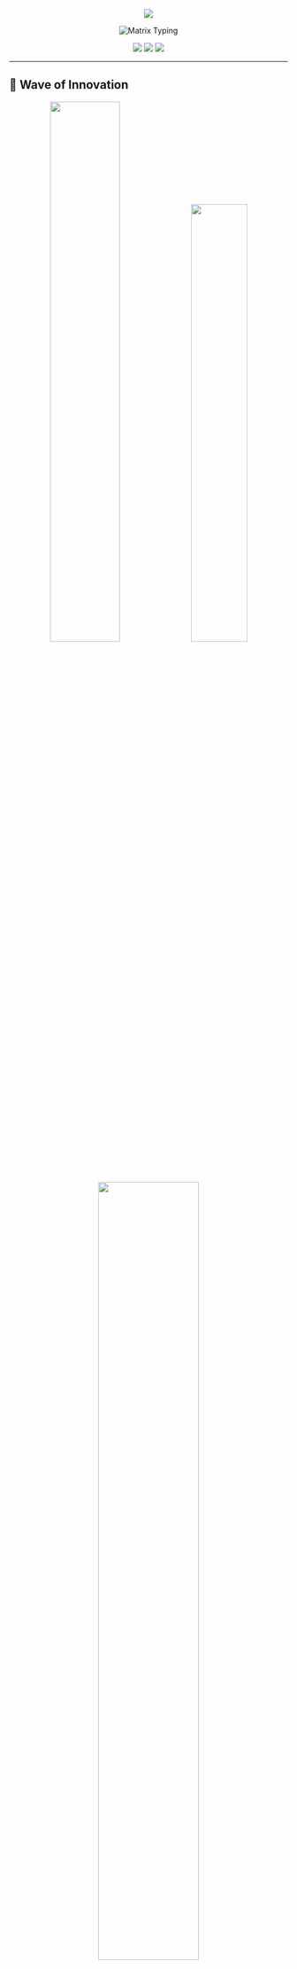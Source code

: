 <!-- Animated Header with Particles Effect -->
<div align="center">
  <img src="https://capsule-render.vercel.app/api?type=waving&color=0:667eea,25:764ba2,50:f093fb,75:f5576c,100:4facfe&height=250&section=header&text=iblameusman&fontSize=60&fontAlign=50&fontColor=fff&animation=fadeIn&fontAlignY=35&desc=Full-Stack%20Developer%20%7C%20AI%20Enthusiast&descAlign=50&descAlignY=55&descSize=18"/>
</div>

<!-- Matrix-style Animated Introduction -->
<p align="center">
  <img src="https://readme-typing-svg.demolab.com?font=Fira+Code&size=24&duration=2500&pause=800&color=00FF41&center=true&vCenter=true&width=700&lines=%3E%20Initializing%20developer.exe...;%3E%20Loading%20skills%5B%E2%96%88%E2%96%88%E2%96%88%E2%96%88%E2%96%88%E2%96%88%E2%96%88%E2%96%88%E2%96%88%E2%96%88%5D+100%25;%3E%20Welcome%2C+I'm+Usman+%F0%9F%91%A8%E2%80%8D%F0%9F%92%BB;%3E+15-year-old+Code+Wizard+%F0%9F%A7%99%E2%80%8D%E2%99%82%EF%B8%8F;%3E+Laravel+%7C+PHP+%7C+JavaScript+%7C+AI+%F0%9F%9A%80;%3E+System+fully+operational+%E2%9C%A8" alt="Matrix Typing" />
</p>

<!-- Animated Profile Views Counter -->
<div align="center">
  <img src="https://komarev.com/ghpvc/?username=iblameusman&color=blueviolet&style=for-the-badge&label=Profile+Views&animation=grow"/>
  <img src="https://img.shields.io/badge/Currently%20Coding-Live%20%F0%9F%94%B4-brightgreen?style=for-the-badge&labelColor=000000"/>
  <img src="https://img.shields.io/badge/Available%20for-Collaboration-blue?style=for-the-badge&labelColor=000000"/>
</div>

---

## 🌊 Wave of Innovation

<div align="center">
  <img width="50%" src="https://github-readme-stats.vercel.app/api?username=iblameusman&show_icons=true&theme=synthwave&hide_border=true&count_private=true&include_all_commits=true&custom_title=⚡%20GitHub%20Analytics"/>
  <img width="45%" src="https://github-readme-streak-stats.herokuapp.com/?user=iblameusman&theme=synthwave&hide_border=true&stroke=0000&background=09131B&ring=FF6B6B&fire=FF6B6B&currStreakNum=FFE66D"/>
</div>

<div align="center">
  <img width="60%" src="https://github-readme-stats.vercel.app/api/top-langs/?username=iblameusman&layout=compact&theme=synthwave&hide_border=true&langs_count=10&card_width=600"/>
</div>

---

## 🎭 Digital Identity

<table>
<tr>
<td width="50%">

```javascript
const usman = {
    age: 15,
    location: "Pakistan 🇵🇰",
    currentStatus: "Building the future",
    languages: ["PHP", "JavaScript", "Python"],
    frameworks: ["Laravel", "Alpine.js", "Tailwind"],
    interests: ["AI", "Web3", "IoT", "Cybersecurity"],
    motto: "Code with passion, create with purpose",
    
    getCurrentProject() {
        return "Revolutionary APK platform";
    },
    
    getDreamJob() {
        return "Tech entrepreneur changing the world";
    }
};
```

</td>
<td width="50%">

<img src="https://media.giphy.com/media/qgQUggAC3Pfv687qPC/giphy.gif" width="100%" />

### 🎯 **Mission Statement**
*Transforming ideas into digital reality, one commit at a time. Building tomorrow's solutions with today's cutting-edge technology.*

### ⚡ **Quick Stats**
- 🔥 **2+ years** of coding experience
- 🌟 **10+ projects** completed
- 🚀 **Always learning** new technologies
- 💡 **Innovation-driven** mindset

</td>
</tr>
</table>

---

## 🌟 Stellar Projects Galaxy

<div align="center">
  <img src="https://readme-typing-svg.demolab.com?font=Orbitron&size=20&duration=3000&pause=500&color=FFD700&center=true&vCenter=true&width=600&lines=%E2%AD%90+Exploring+the+Digital+Universe+%E2%AD%90;%F0%9F%9A%80+Each+Project+is+a+New+Planet+%F0%9F%AA%90;%F0%9F%8C%8C+Building+Galaxies+of+Code+%F0%9F%8C%8C" alt="Project Banner" />
</div>

### 🏆 **Flagship Projects**

<div align="center">

| 🌐 Project | 📊 Status | 💻 Tech | 🎯 Impact | 🔗 Links |
|:----------:|:---------:|:--------:|:---------:|:--------:|
| **xcrackly.com** | 🟢 Live | Laravel + JS | 1000+ Users | [![Live](https://img.shields.io/badge/Live-Success-brightgreen?style=for-the-badge)](https://xcrackly.com/) |
| **PMS-360** | 🟡 Beta | Laravel 12 | Enterprise | [![Demo](https://img.shields.io/badge/Demo-Available-blue?style=for-the-badge)](https://pms.clouderp360.com/) |
| **AI Assistant** | 🟠 Development | PHP + OpenAI | Coming Soon | [![Soon](https://img.shields.io/badge/Coming-Soon-orange?style=for-the-badge)](#) |
| **Mobile App** | 🔵 Planning | React Native | Future | [![Planning](https://img.shields.io/badge/In-Planning-lightblue?style=for-the-badge)](#) |

</div>

---

## 🚀 Technology Mastery

<div align="center">
  <img src="https://readme-typing-svg.demolab.com?font=Roboto+Mono&size=16&duration=2000&pause=500&color=00D8FF&center=true&vCenter=true&width=800&lines=Backend+Wizard+%F0%9F%A7%99%E2%80%8D%E2%99%82%EF%B8%8F+Frontend+Artist+%F0%9F%8E%A8+Database+Architect+%F0%9F%8F%97%EF%B8%8F+AI+Explorer+%F0%9F%A4%96" alt="Skills Banner" />
</div>

### 🎨 **Skill Constellation**

<table align="center">
<tr>
<td align="center" width="25%">

**🔥 Backend**
<br><br>
<img src="https://skillicons.dev/icons?i=php,laravel,nodejs,python" />
<br>
![PHP](https://img.shields.io/badge/PHP-Expert-777BB4?style=flat-square&logo=php&logoColor=white)
![Laravel](https://img.shields.io/badge/Laravel-Advanced-FF2D20?style=flat-square&logo=laravel&logoColor=white)

</td>
<td align="center" width="25%">

**🎨 Frontend**
<br><br>
<img src="https://skillicons.dev/icons?i=js,html,css,tailwind" />
<br>
![JavaScript](https://img.shields.io/badge/JavaScript-Expert-F7DF1E?style=flat-square&logo=javascript&logoColor=black)
![Tailwind](https://img.shields.io/badge/Tailwind-Advanced-06B6D4?style=flat-square&logo=tailwindcss&logoColor=white)

</td>
<td align="center" width="25%">

**🗄️ Database**
<br><br>
<img src="https://skillicons.dev/icons?i=mysql,postgresql,mongodb,redis" />
<br>
![MySQL](https://img.shields.io/badge/MySQL-Advanced-4479A1?style=flat-square&logo=mysql&logoColor=white)
![PostgreSQL](https://img.shields.io/badge/PostgreSQL-Intermediate-336791?style=flat-square&logo=postgresql&logoColor=white)

</td>
<td align="center" width="25%">

**🛠️ DevOps**
<br><br>
<img src="https://skillicons.dev/icons?i=git,docker,linux,nginx" />
<br>
![Git](https://img.shields.io/badge/Git-Expert-F05032?style=flat-square&logo=git&logoColor=white)
![Docker](https://img.shields.io/badge/Docker-Learning-2496ED?style=flat-square&logo=docker&logoColor=white)

</td>
</tr>
</table>

---

## 📊 Performance Dashboard

<div align="center">
  
<!-- Contribution Graph -->
<img src="https://github-readme-activity-graph.vercel.app/graph?username=iblameusman&theme=synthwave&hide_border=true&bg_color=0D1117&color=FF6B6B&line=FFE66D&point=FF6B6B&area=true&area_color=FF6B6B" alt="Activity Graph"/>

<!-- Detailed Stats -->
<img width="48%" src="https://github-readme-stats.vercel.app/api?username=iblameusman&show_icons=true&theme=synthwave&hide_border=true" alt="Detailed Stats"/>
<img width="48%" src="https://github-readme-stats.vercel.app/api/top-langs/?username=iblameusman&layout=compact&theme=synthwave&hide_border=true" alt="Language Stats"/>

</div>

---

## 🎵 Vibe Check

<div align="center">
  <img src="https://spotify-github-profile.kirandev.com/api/spotify-playing" alt="Spotify Now Playing"/>
</div>

---

## 🏅 Achievement Unlocked

<div align="center">
  
[![trophy](https://github-profile-trophy.vercel.app/?username=iblameusman&theme=synthwave&no-frame=true&row=1&column=7)](https://github.com/iblameusman)

</div>

---

## 🌈 Code Philosophy

<div align="center">
  <img src="https://readme-typing-svg.demolab.com?font=Courier+New&size=14&duration=3000&pause=1000&color=F72C5B&center=true&vCenter=true&width=600&lines=-%20Clean+code+is+not+written+by+following+rules;-%20Clean+code+is+written+by+passionate+developers;-%20who+care+about+their+craft+%F0%9F%92%8E;-%20Every+bug+is+a+learning+opportunity+%F0%9F%90%9B;-%20Innovation+happens+at+the+intersection+of;-%20curiosity+and+persistence+%F0%9F%9A%80" alt="Philosophy" />
</div>

---

## 🎯 2025 Roadmap

```mermaid
mindmap
  root((2025 Goals))
    Technical Growth
      Master Vue.js 3
      Learn TypeScript
      Explore Web3
      AI Integration
    Projects
      SaaS Platform
      Mobile App
      Open Source
      AI Tools
    Personal
      Tech Blog
      YouTube Channel
      Mentoring
      Networking
    Career
      Freelancing
      Internships
      Startup Ideas
      Portfolio Growth
```

---

## 💻 Development Environment

<div align="center">

| 🛠️ Tool | ⭐ Rating | 📝 Note |
|:-------:|:---------:|:-------:|
| **VS Code** | ⭐⭐⭐⭐⭐ | Primary IDE with 20+ extensions |
| **Laravel Herd** | ⭐⭐⭐⭐⭐ | Perfect local development |
| **Git + GitHub** | ⭐⭐⭐⭐⭐ | Version control master |
| **Postman** | ⭐⭐⭐⭐⭐ | API testing wizard |
| **Figma** | ⭐⭐⭐⭐⭐ | UI/UX design playground |

</div>

---

## 🎨 Creative Showcase

<table>
<tr>
<td width="33%">

### 🎯 **Focus Areas**
```yaml
current_focus:
  - Advanced Laravel Features
  - Modern JavaScript (ES6+)
  - AI/ML Integration
  - Cloud Architecture
  - Mobile Development

next_learning:
  - Vue.js 3 Composition API
  - TypeScript
  - Docker & Kubernetes
  - AWS Services
  - Blockchain Basics
```

</td>
<td width="33%">

### 📈 **Growth Metrics**
<img src="https://github-readme-stats.vercel.app/api?username=iblameusman&show_icons=true&theme=synthwave&hide_border=true&custom_title=Weekly%20Growth" alt="Weekly Growth"/>

### 🏆 **Coding Streak**
<img src="https://streak-stats.demolab.com/?user=iblameusman&theme=synthwave&hide_border=true&stroke=FF6B6B&ring=FFE66D&fire=FF6B6B&currStreakNum=FFE66D&dates=8A2BE2" alt="Coding Streak"/>

</td>
<td width="33%">

### 🎮 **Fun Zone**
<img src="https://media.giphy.com/media/L1R1tvI9svkIWwpVYr/giphy.gif" width="100%"/>

### 🎲 **Random Dev Fact**
<img src="https://readme-jokes.vercel.app/api?hideBorder&theme=synthwave" alt="Random Developer Fact"/>

</td>
</tr>
</table>

---

## 🌟 Project Spotlight

<div align="center">
  <img src="https://readme-typing-svg.demolab.com?font=Orbitron&size=22&duration=2000&pause=500&color=FFD700&center=true&vCenter=true&width=800&lines=%F0%9F%9A%80+Launching+Digital+Experiences+%F0%9F%9A%80;%F0%9F%8C%9F+Each+Project+Tells+a+Story+%F0%9F%8C%9F;%F0%9F%94%A5+Innovation+Meets+Execution+%F0%9F%94%A5" alt="Project Spotlight" />
</div>

<table align="center">
<tr>
<td align="center" width="50%">

### 🎯 **[xcrackly.com](https://xcrackly.com/)**
<img src="https://img.shields.io/badge/🌐_APK_Platform-Live-success?style=for-the-badge&labelColor=000000"/>

**🚀 Features:**
- 📱 Android app discovery
- 🔍 Advanced search & filtering
- 👤 User accounts & reviews
- 📊 Download analytics
- 🎨 Modern responsive UI

**💻 Tech Stack:**
<br>
![Laravel](https://img.shields.io/badge/Laravel-FF2D20?style=flat&logo=laravel&logoColor=white)
![PHP](https://img.shields.io/badge/PHP-777BB4?style=flat&logo=php&logoColor=white)
![MySQL](https://img.shields.io/badge/MySQL-4479A1?style=flat&logo=mysql&logoColor=white)
![Alpine.js](https://img.shields.io/badge/Alpine.js-8BC34A?style=flat&logo=alpine.js&logoColor=white)

</td>
<td align="center" width="50%">

### ⛽ **[PMS-360](https://pms.clouderp360.com/)**
<img src="https://img.shields.io/badge/⛽_Management_System-Beta-orange?style=for-the-badge&labelColor=000000"/>

**🎯 Features:**
- 👥 Multi-shift management
- 📊 Real-time meter readings
- 📋 Comprehensive dip logs
- ⛽ Fuel tracking system
- 💰 Financial reporting

**🛠️ Architecture:**
<br>
![Laravel](https://img.shields.io/badge/Laravel_12-FF2D20?style=flat&logo=laravel&logoColor=white)
![Tailwind](https://img.shields.io/badge/Tailwind-06B6D4?style=flat&logo=tailwindcss&logoColor=white)
![JavaScript](https://img.shields.io/badge/JavaScript-F7DF1E?style=flat&logo=javascript&logoColor=black)
![Chart.js](https://img.shields.io/badge/Chart.js-FF6384?style=flat&logo=chart.js&logoColor=white)

</td>
</tr>
</table>

---

## 🎨 Skill Radar

<div align="center">
  <img src="https://skillicons.dev/icons?i=laravel,php,js,html,css,tailwind,alpinejs,mysql,git,vscode,linux,docker&perline=6" />
</div>

<table align="center">
<tr>
<td align="center">

### 🔥 **Mastery Levels**
```
Laravel      ████████████ 95%
PHP          ███████████  90%
JavaScript   ██████████   85%
HTML/CSS     ████████████ 95%
MySQL        █████████    80%
Git          ██████████   85%
Tailwind     ███████████  90%
Alpine.js    ████████     75%
```

</td>
<td align="center">

### 📈 **Learning Curve**
<img src="https://github-readme-stats.vercel.app/api/top-langs/?username=iblameusman&theme=synthwave&hide_border=true&layout=compact&custom_title=Technology%20Distribution" alt="Technology Distribution"/>

</td>
</tr>
</table>

---

## 🎭 The Developer's Journey

<div align="center">
  <img src="https://readme-typing-svg.demolab.com?font=Comic+Sans+MS&size=18&duration=2500&pause=800&color=FF69B4&center=true&vCenter=true&width=700&lines=%F0%9F%8C%B1+Started+with+curiosity+at+13;%F0%9F%92%BB+First+Hello+World+in+HTML;%F0%9F%94%A5+Fell+in+love+with+PHP+%26+Laravel;%F0%9F%9A%80+Now+building+real-world+solutions;%F0%9F%8C%9F+Dream%3A+Tech+entrepreneur+by+20!" alt="Journey" />
</div>

### 🎢 **Timeline of Growth**

```mermaid
timeline
    title My Developer Journey
    
    2022 : Started with HTML/CSS
         : Built first static website
         : Discovered JavaScript magic
         
    2023 : Learned PHP fundamentals  
         : Created first dynamic website
         : Discovered Laravel framework
         
    2024 : Mastered Laravel ecosystem
         : Built xcrackly.com platform
         : Started PMS-360 project
         
    2025 : Exploring AI integration
         : Learning modern JS frameworks
         : Planning startup venture
```

---

## 🎪 Interactive Zone

<div align="center">
  <details>
    <summary>🎮 <b>Click to see my coding setup!</b></summary>
    <br>
    <table>
      <tr>
        <td><strong>💻 Machine:</strong></td>
        <td>Custom Built PC</td>
      </tr>
      <tr>
        <td><strong>🖥️ Monitor:</strong></td>
        <td>Dual 24" Setup</td>
      </tr>
      <tr>
        <td><strong>⌨️ Keyboard:</strong></td>
        <td>Mechanical RGB</td>
      </tr>
      <tr>
        <td><strong>🖱️ Mouse:</strong></td>
        <td>Gaming Precision</td>
      </tr>
      <tr>
        <td><strong>🎧 Audio:</strong></td>
        <td>Noise-canceling headphones</td>
      </tr>
      <tr>
        <td><strong>☕ Fuel:</strong></td>
        <td>Coffee + Energy drinks</td>
      </tr>
    </table>
  </details>
</div>

<div align="center">
  <details>
    <summary>📚 <b>My Learning Resources</b></summary>
    <br>
    
  **📖 Favorite Learning Platforms:**
  - 🎥 YouTube (Laravel Daily, Traversy Media)
  - 📚 Laracasts (Laravel ecosystem)
  - 🌐 MDN Web Docs (Web standards)
  - 📖 PHP.net Documentation
  - 🎓 FreeCodeCamp (Full-stack)
  - 🤖 OpenAI Documentation (AI)
    
  </details>
</div>

---

## 🎯 Connect & Collaborate

<div align="center">
  <img src="https://readme-typing-svg.demolab.com?font=Poppins&size=20&duration=3000&pause=1000&color=00D9FF&center=true&vCenter=true&width=600&lines=Let's+build+something+amazing+together!+%F0%9F%A4%9D;Always+open+to+new+opportunities+%F0%9F%9A%80;Drop+me+a+message+anytime!+%F0%9F%93%A9" alt="Connect Banner" />
</div>

<table align="center">
<tr>
<td align="center">

### 🌐 **Find Me Online**
[![GitHub](https://img.shields.io/badge/GitHub-181717?style=for-the-badge&logo=github&logoColor=white&labelColor=000000)](https://github.com/iblameusman)
[![Website](https://img.shields.io/badge/Portfolio-FF5722?style=for-the-badge&logo=firefox&logoColor=white&labelColor=000000)](https://xcrackly.com)
[![Email](https://img.shields.io/badge/Email-EA4335?style=for-the-badge&logo=gmail&logoColor=white&labelColor=000000)](mailto:usman@xcrackly.com)
[![LinkedIn](https://img.shields.io/badge/LinkedIn-0077B5?style=for-the-badge&logo=linkedin&logoColor=white&labelColor=000000)](https://linkedin.com/in/iblameusman)

</td>
<td align="center">

### 💬 **Let's Chat About**
- 🚀 Full-stack development
- 🤖 AI & machine learning
- 💡 Startup ideas & collaboration
- 🎯 Freelance opportunities
- 📚 Tech mentoring
- 🎮 Gaming & tech trends

</td>
</tr>
</table>

---

## 🎊 Fun Stats & Achievements

<div align="center">
  
| 🏆 Achievement | 📊 Progress | 🎯 Status |
|:-------------:|:-----------:|:---------:|
| **Lines of Code** | 50,000+ | ![100%](https://progress-bar.dev/100/?scale=50000&title=Milestone&suffix=+&width=200) |
| **Projects Completed** | 15+ | ![75%](https://progress-bar.dev/75/?title=Growth&width=200) |
| **Technologies Learned** | 20+ | ![90%](https://progress-bar.dev/90/?title=Stack&width=200) |
| **Coffee Consumed** | ∞ | ![200%](https://progress-bar.dev/200/?title=Fuel&suffix=%20cups&width=200) |

</div>

---

## 🎪 Random Developer Jokes

<div align="center">
  <img src="https://readme-jokes.vercel.app/api?hideBorder&theme=synthwave" alt="Developer Joke"/>
</div>

---

## 🎨 Contribution Snake

<div align="center">
  <picture>
    <source media="(prefers-color-scheme: dark)" srcset="https://raw.githubusercontent.com/iblameusman/iblameusman/output/github-snake-dark.svg">
    <source media="(prefers-color-scheme: light)" srcset="https://raw.githubusercontent.com/iblameusman/iblameusman/output/github-snake.svg">
    <img alt="github contribution grid snake animation" src="https://raw.githubusercontent.com/iblameusman/iblameusman/output/github-snake-dark.svg">
  </picture>
</div>

---

## ⚡ Lightning Round

<div align="center">
  <img src="https://readme-typing-svg.demolab.com?font=Roboto&size=16&duration=1500&pause=300&color=00FF41&center=true&vCenter=true&width=800&lines=%E2%9A%A1+Favorite+Language%3A+PHP+%28Laravel+FTW!%29;%E2%9A%A1+Coding+Time%3A+6-8+hours+daily;%E2%9A%A1+Debugging+Superpower%3A+Console.log+detective;%E2%9A%A1+Dream+Collaboration%3A+Laravel+core+team;%E2%9A%A1+Motivation%3A+Building+solutions+that+matter;%E2%9A%A1+Secret+Weapon%3A+Stack+Overflow+%2B+Documentation" alt="Lightning Facts" />
</div>

---

## 🌈 Inspiration Corner

<div align="center">
  <img src="https://quotes-github-readme.vercel.app/api?type=horizontal&theme=synthwave" alt="Inspirational Quote"/>
</div>

### 💭 **Developer Mantras**
<p align="center">
  <img src="https://readme-typing-svg.demolab.com?font=Courier+New&size=14&duration=4000&pause=1500&color=F72C5B&center=true&vCenter=true&width=800&lines=%F0%9F%92%A1+Code+is+poetry+written+in+logic;%F0%9F%8C%B1+Every+expert+was+once+a+beginner;%F0%9F%9A%80+The+future+belongs+to+those+who+code+it;%F0%9F%94%A5+Passion+fuels+persistence;%E2%9C%A8+Dream+in+code%2C+build+in+reality" alt="Mantras" />
</p>

---

## 🎵 Currently Vibing To

<div align="center">
  <img src="https://spotify-github-profile.kirandev.com/api/spotify" alt="Spotify Recently Played"/>
</div>

---

## 🎮 Gaming Corner

<div align="center">
  <img src="https://github-readme-stats.vercel.app/api?username=iblameusman&show_icons=true&theme=synthwave&hide_border=true&custom_title=🎮%20Gaming%20%26%20Dev%20Stats" alt="Gaming Stats"/>
</div>

---

## 🔮 Future Vision

<div align="center">
  <img src="https://readme-typing-svg.demolab.com?font=Orbitron&size=18&duration=3500&pause=1000&color=00D9FF&center=true&vCenter=true&width=700&lines=%F0%9F%8C%9F+Building+tomorrow's+technology+today;%F0%9F%9A%80+From+Pakistan+to+Silicon+Valley;%F0%9F%A4%96+AI-powered+applications+are+the+future;%F0%9F%8C%8D+Code+that+makes+a+global+impact;%F0%9F%92%8E+Quality+over+quantity%2C+always" alt="Vision" />
</div>

### 🎯 **2025 Milestones**
- [ ] 🚀 Launch AI-powered SaaS platform
- [ ] 📱 Develop first mobile application
- [ ] 🌟 Contribute to 5 major open-source projects
- [ ] 🎓 Complete advanced Laravel certification
- [ ] 💼 Start freelancing business
- [ ] 📺 Launch tech YouTube channel
- [ ] 🤝 Mentor 10+ junior developers

---

## 🎊 Social Proof

<div align="center">
  
[![GitHub followers](https://img.shields.io/github/followers/iblameusman?style=for-the-badge&color=38BDF8&labelColor=000000)](https://github.com/iblameusman?tab=followers)
[![GitHub stars](https://img.shields.io/github/stars/iblameusman?style=for-the-badge&color=F472B6&labelColor=000000)](https://github.com/iblameusman?tab=repositories)
[![Repositories](https://badges.pufler.dev/repos/iblameusman?style=for-the-badge&color=success&labelColor=000000)](https://github.com/iblameusman?tab=repositories)
[![Years on GitHub](https://badges.pufler.dev/years/iblameusman?style=for-the-badge&color=blue&labelColor=000000)](https://github.com/iblameusman)

</div>

---

## 🎯 Call to Action

<div align="center">
  <a href="https://github.com/iblameusman?tab=repositories">
    <img src="https://img.shields.io/badge/🌟_Check_Out_My_Repositories-Click_Here-success?style=for-the-badge&labelColor=000000"/>
  </a>
  <a href="https://xcrackly.com">
    <img src="https://img.shields.io/badge/🚀_Visit_My_Latest_Project-xcrackly.com-blue?style=for-the-badge&labelColor=000000"/>
  </a>
</div>

---

<!-- Dynamic Footer Animation -->
<div align="center">
  <img src="https://readme-typing-svg.demolab.com?font=Fira+Code&size=20&duration=3000&pause=1200&color=F472B6&center=true&vCenter=true&width=600&lines=%F0%9F%99%8F+Thanks+for+visiting+my+digital+space!;%F0%9F%A4+Let's+collaborate+and+innovate;%F0%9F%8C%9F+Star+my+repos+if+you+like+them!;%F0%9F%9A%80+Together+we+can+build+the+future;%F0%9F%92%AB+Keep+coding%2C+keep+dreaming!" alt="Footer Animation" />
</div>

<!-- Animated Wave Footer -->
<div align="center">
  <img src="https://capsule-render.vercel.app/api?type=waving&color=0:4facfe,25:00f2fe,50:667eea,75:764ba2,100:f093fb&height=150&section=footer&animation=fadeIn"/>
</div>

<!-- Snake Eating Contributions Animation -->
<div align="center">
  <picture>
    <source media="(prefers-color-scheme: dark)" srcset="https://raw.githubusercontent.com/iblameusman/iblameusman/output/github-snake-dark.svg">
    <source media="(prefers-color-scheme: light)" srcset="https://raw.githubusercontent.com/iblameusman/iblameusman/output/github-snake.svg">
    <img alt="github contribution grid snake animation" src="https://raw.githubusercontent.com/iblameusman/iblameusman/output/github-snake-dark.svg">
  </picture>
</div>

---

<!-- Floating Action Buttons -->
<div align="center">
  <a href="#top">
    <img src="https://img.shields.io/badge/⬆️_Back_to_Top-Click_Here-FF6B6B?style=for-the-badge&labelColor=000000"/>
  </a>
  <a href="https://github.com/iblameusman/iblameusman/issues/new">
    <img src="https://img.shields.io/badge/💬_Leave_a_Message-Contact_Me-4FC3F7?style=for-the-badge&labelColor=000000"/>
  </a>
</div>

<!-- Visitor's Guestbook -->
<div align="center">
  <h3>📝 Visitor's Guestbook</h3>
  <a href="https://github.com/iblameusman/iblameusman/issues/new?template=guestbook.md&title=Hi%20Usman!">
    <img src="https://img.shields.io/badge/Sign_the_Guestbook-📝-FF69B4?style=for-the-badge&labelColor=000000"/>
  </a>
</div>

<!-- Dynamic Counter -->
<div align="center">
  <img src="https://profile-counter.glitch.me/iblameusman/count.svg" alt="Visitor Counter"/>
</div>

---

<!-- Easter Egg -->
<div align="center">
  <details>
    <summary>🥚 <b>Easter Egg - Click for a surprise!</b></summary>
    <br>
    <div align="center">
      <img src="https://readme-typing-svg.demolab.com?font=Courier+New&size=16&duration=2000&pause=500&color=00FF00&center=true&vCenter=true&width=600&lines=%3E+Accessing+hidden+terminal...;%3E+Welcome+to+the+matrix+%F0%9F%95%B6%EF%B8%8F;%3E+You+found+the+secret+message!;%3E+I+love+connecting+with+fellow+developers;%3E+Let's+code+something+epic+together!;%3E+System+exit...+%F0%9F%91%BE" alt="Easter Egg" />
      <br><br>
      <img src="https://media.giphy.com/media/xT9IgzoKnwFNmISR8I/giphy.gif" width="300"/>
      <br><br>
      <strong>🎉 Congratulations! You found the hidden developer terminal! 🎉</strong>
    </div>
  </details>
</div>

---

<!-- Final Signature -->
<div align="center">
  <img src="https://readme-typing-svg.demolab.com?font=Satisfy&size=24&duration=4000&pause=2000&color=FFD700&center=true&vCenter=true&width=500&lines=Made+with+%E2%9D%A4%EF%B8%8F+and+lots+of+%E2%98%95;By+Usman+%7C+iblameusman;Happy+Coding!+%F0%9F%8E%89" alt="Signature" />
</div>

<!-- Animated Divider -->
<div align="center">
  <img width="100%" src="https://github.com/iblameusman/iblameusman/blob/main/assets/rainbow-line.gif" alt="Rainbow Divider"/>
</div>

<!--
🎨 Profile Enhancement Ideas for Future:
- Add GitHub Actions for auto-updating stats
- Implement custom CSS animations
- Create interactive terminal widget
- Add blog post feed integration
- Include project showcase carousel
- Add testimonials section
- Create skill progress animations
- Add dark/light theme toggle
-->

<!-- Hidden Message for Fellow Developers -->
<!-- 
Hey fellow developer! 👋 
If you're reading this, you're probably curious about the code behind this profile.
Feel free to fork it and make it your own! 
Don't forget to star the repo if you found it helpful! ⭐
Happy coding! 🚀
- Usman
-->
